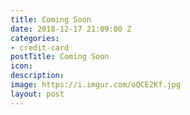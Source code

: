```yaml
---
title: Coming Soon
date: 2018-12-17 21:09:00 Z
categories:
- credit-card
postTitle: Coming Soon
icon: 
description: 
image: https://i.imgur.com/oQCE2Kf.jpg
layout: post
---
```


